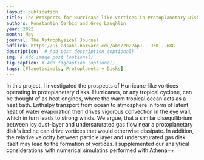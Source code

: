 ```yaml
---
layout: publication
title: The Prospects for Hurricane-like Vortices in Protoplanetary Disks
authors: Konstantin Gerbig and Greg Laughlin
year: 2022
month: May
journal: The Astrophysical Journal
pdflink: https://ui.adsabs.harvard.edu/abs/2022ApJ...930...68G
description:  # Add post description (optional)
img: # Add image post (optional)
fig-caption: # Add figcaption (optional)
tags: [Planetesimals, Protoplanetary Disks]
---
```


In this project, I investigated the prospects of Hurricane-like vortices operating in protoplanetary disks. Hurricanes, or any tropical cyclone, can be thought of as heat engines, where the warm tropical ocean acts as a heat bath. Enthalpy transport from ocean to atmosphere in form of latent heat of water evaporation then drives vigorous convection in the eye wall, which in turn leads to strong winds. We argue, that a similar disequilibrium between icy dust-layer and undersaturated gas flow near a protoplanetary disk's iceline can drive vortices that would otherwise dissipate. In addition, the relative velocity between particle layer and undersaturated gas disk itself may lead to the formation of vortices. I supplemented our analytical considerations with numerical simulatins performed with Athena++.